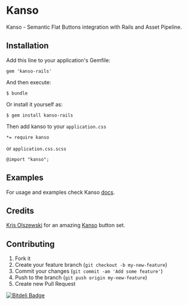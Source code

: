 # Kanso

Kanso - Semantic Flat Buttons integration with Rails and Asset Pipeline.

## Installation

Add this line to your application's Gemfile:

    gem 'kanso-rails'

And then execute:

    $ bundle

Or install it yourself as:

    $ gem install kanso-rails
    
Then add kanso to your `application.css`

    *= require kanso

or `application.css.scss`

    @import "kanso";
    
## Examples

For usage and examples check Kanso [docs](http://www.kolszewski.com/kanso).

## Credits

[Kris Olszewski](http://www.kolszewski.com) for an amazing [Kanso](http://www.kolszewski.com/kanso) button set.

## Contributing

1. Fork it
2. Create your feature branch (`git checkout -b my-new-feature`)
3. Commit your changes (`git commit -am 'Add some feature'`)
4. Push to the branch (`git push origin my-new-feature`)
5. Create new Pull Request


[![Bitdeli Badge](https://d2weczhvl823v0.cloudfront.net/mikekreeki/kanso-rails/trend.png)](https://bitdeli.com/free "Bitdeli Badge")

